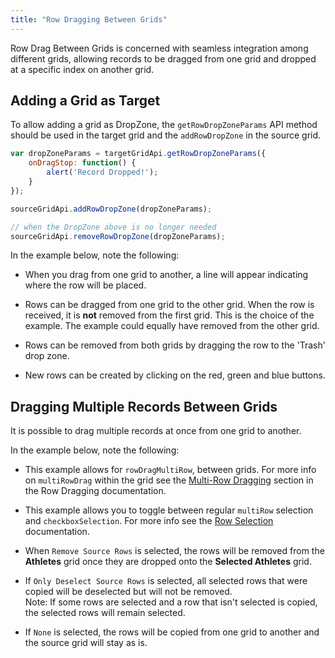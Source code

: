 ```yaml
---
title: "Row Dragging Between Grids"
---
```


Row Drag Between Grids is concerned with seamless integration among different grids, allowing records to be dragged from one grid and dropped at a specific index on another grid.

<api-documentation source='grid-api/api.json' section='rowDrag' names='["addRowDropZone", "removeRowDropZone", "getRowDropZoneParams"]'></api-documentation>

## Adding a Grid as Target

To allow adding a grid as DropZone, the `getRowDropZoneParams` API method should be used in the target grid and the `addRowDropZone` in the source grid.


```js
var dropZoneParams = targetGridApi.getRowDropZoneParams({
    onDragStop: function() {
        alert('Record Dropped!');
    }
});

sourceGridApi.addRowDropZone(dropZoneParams);

// when the DropZone above is no longer needed
sourceGridApi.removeRowDropZone(dropZoneParams);
```

In the example below, note the following:

- When you drag from one grid to another, a line will appear indicating where the row will be placed.

- Rows can be dragged from one grid to the other grid. When the row is received, it is **not** removed from the first grid. This is the choice of the example. The example could equally have removed from the other grid.

- Rows can be removed from both grids by dragging the row to the 'Trash' drop zone.

- New rows can be created by clicking on the red, green and blue buttons.

<grid-example title='Two Grids with Drop Position' name='two-grids-with-drop-position' type='mixed' options='{ "extras": ["fontawesome"] }'></grid-example>

## Dragging Multiple Records Between Grids

It is possible to drag multiple records at once from one grid to another.

In the example below, note the following:

- This example allows for `rowDragMultiRow`, between grids. For more info on `multiRowDrag` within the grid see the [Multi-Row Dragging](/row-dragging/#multi-row-dragging) section in the Row Dragging documentation.

- This example allows you to toggle between regular `multiRow` selection and `checkboxSelection`. For more info see the [Row Selection](/row-selection/) documentation.

- When `Remove Source Rows` is selected, the rows will be removed from the **Athletes** grid once they are dropped onto the **Selected Athletes** grid.

- If `Only Deselect Source Rows` is selected, all selected rows that were copied will be deselected but will not be removed.<br /> Note: If some rows are selected and a row that isn't selected is copied, the selected rows will remain selected.

- If `None` is selected, the rows will be copied from one grid to another and the source grid will stay as is.

<grid-example title='Multiple Records with Drop Position' name='two-grids-with-multiple-records' type='mixed' options='{ "extras": ["fontawesome"] }'></grid-example>


